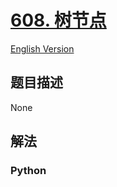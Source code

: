 # [608. 树节点](https://leetcode-cn.com/problems/tree-node)

[English Version](/leetcode/0600-0699/0608.Tree%20Node/README_EN.md)

## 题目描述

<!-- 这里写题目描述 -->

None

## 解法

<!-- 这里可写通用的实现逻辑 -->

<!-- tabs:start -->

### **Python**

<!-- 这里可写当前语言的特殊实现逻辑 -->

```python

```

<!-- tabs:end -->
